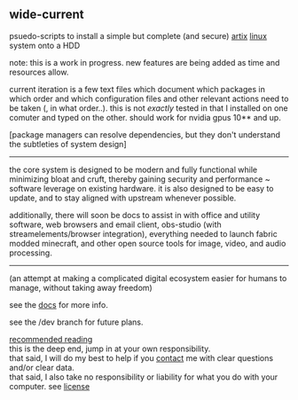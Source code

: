 ## wide-current

psuedo-scripts to install a simple but complete (and secure) [artix](https://artixlinux.org/) [linux](https://www.kernel.org/) system onto a HDD

note: this is a work in progress. new features are being added as time and resources allow.

current iteration is a few text files which document which packages in which order and which configuration files and other relevant actions need to be taken (, in what order..). this is not _exactly_ tested in that I installed on one comuter and typed on the other. should work for nvidia gpus 10** and up.

\[package managers can resolve dependencies, but they don't understand the subtleties of system design\]

___

the core system is designed to be modern and fully functional while minimizing bloat and cruft, thereby gaining security and performance ~  software leverage on existing hardware. it is also designed to be easy to update, and to stay aligned with upstream whenever possible.

additionally, there will soon be docs to assist in with office and utility software, web browsers and email client, obs-studio (with streamelements/browser integration), everything needed to launch fabric modded minecraft, and other open source tools for image, video, and audio processing. 

___

(an attempt at making a complicated digital ecosystem easier for humans to manage, without taking away freedom)

see the [docs](/doc/index.md) for more info.

see the /dev branch for future plans.

[recommended reading](/links.md) </br>
this is the deep end, jump in at your own responsibility.</br>
that said, I will do my best to help if you [contact](/contact.md) me with clear questions and/or clear data. </br>
that said, I also take no responsibility or liability for what you do with your computer. see [license](/LICENSE.md)
